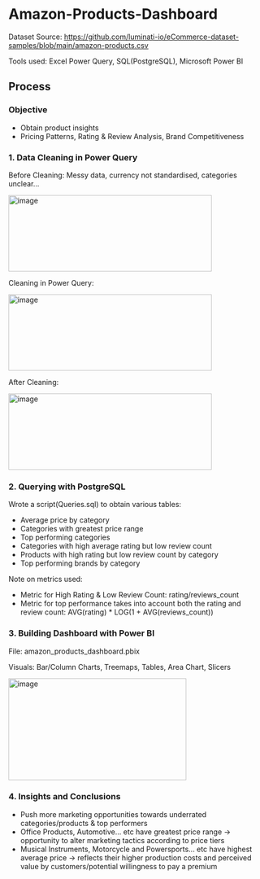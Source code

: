 # Amazon-Products-Dashboard
Dataset Source: https://github.com/luminati-io/eCommerce-dataset-samples/blob/main/amazon-products.csv

Tools used: Excel Power Query, SQL(PostgreSQL), Microsoft Power BI 

## Process

### Objective 
- Obtain product insights
- Pricing Patterns, Rating & Review Analysis, Brand Competitiveness

### 1. Data Cleaning in Power Query
Before Cleaning: Messy data, currency not standardised, categories unclear...

<img width="400" height="150" alt="image" src="https://github.com/user-attachments/assets/97761f4a-bb2b-491b-9113-cb0dea087154" />


Cleaning in Power Query:

<img width="400" height="150" alt="image" src="https://github.com/user-attachments/assets/f24bc662-ab7d-4b18-a9f3-6fe4a40690b7" />


After Cleaning:

<img width="400" height="150" alt="image" src="https://github.com/user-attachments/assets/bc76b1ae-204f-4548-b7e8-da3c2dd41a10" />


### 2. Querying with PostgreSQL
Wrote a script(Queries.sql) to obtain various tables:

- Average price by category
- Categories with greatest price range
- Top performing categories
- Categories with high average rating but low review count
- Products with high rating but low review count by category
- Top performing brands by category 

Note on metrics used: 
- Metric for High Rating & Low Review Count: rating/reviews_count
- Metric for top performance takes into account both the rating and review count:
AVG(rating) * LOG(1 + AVG(reviews_count))

### 3. Building Dashboard with Power BI
File: amazon_products_dashboard.pbix


Visuals: Bar/Column Charts, Treemaps, Tables, Area Chart, Slicers

<img width="350" height="200" alt="image" src="https://github.com/user-attachments/assets/de1f116c-5030-46ed-a8a4-966564d9e609" />

### 4. Insights and Conclusions 
- Push more marketing opportunities towards underrated categories/products & top performers
- Office Products, Automotive... etc have greatest price range -> opportunity to alter marketing tactics according to price tiers
- Musical Instruments, Motorcycle and Powersports... etc have highest average price -> reflects their higher production costs and perceived value by customers/potential willingness to pay a premium 
